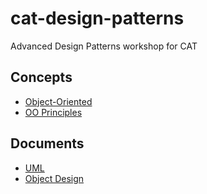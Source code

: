 # cat-design-patterns
Advanced Design Patterns workshop for CAT

## Concepts
* [Object-Oriented](OO.md)
* [OO Principles](Principles.md)

## Documents
* [UML](docs/UML.pdf)
* [Object Design](docs/ObjectDesign.pdf)
